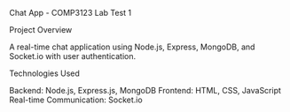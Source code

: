 Chat App - COMP3123 Lab Test 1

Project Overview

A real-time chat application using Node.js, Express, MongoDB, and Socket.io with user authentication.

Technologies Used

Backend: Node.js, Express.js, MongoDB
Frontend: HTML, CSS, JavaScript
Real-time Communication: Socket.io
